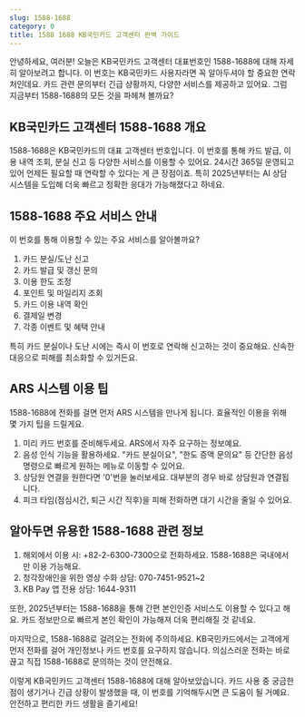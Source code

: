 ```yaml
---
slug: 1588-1688
category: 0
title: 1588 1688 KB국민카드 고객센터 완벽 가이드
---
```


안녕하세요, 여러분! 오늘은 KB국민카드 고객센터 대표번호인 1588-1688에 대해 자세히 알아보려고 합니다. 이 번호는 KB국민카드 사용자라면 꼭 알아두셔야 할 중요한 연락처인데요. 카드 관련 문의부터 긴급 상황까지, 다양한 서비스를 제공하고 있어요. 그럼 지금부터 1588-1688의 모든 것을 파헤쳐 볼까요?

## KB국민카드 고객센터 1588-1688 개요

1588-1688은 KB국민카드의 대표 고객센터 번호입니다. 이 번호를 통해 카드 발급, 이용 내역 조회, 분실 신고 등 다양한 서비스를 이용할 수 있어요. 24시간 365일 운영되고 있어 언제든 필요할 때 연락할 수 있다는 게 큰 장점이죠. 특히 2025년부터는 AI 상담 시스템을 도입해 더욱 빠르고 정확한 응대가 가능해졌다고 하네요.

## 1588-1688 주요 서비스 안내

이 번호를 통해 이용할 수 있는 주요 서비스를 알아볼까요?

1. 카드 분실/도난 신고
2. 카드 발급 및 갱신 문의
3. 이용 한도 조정
4. 포인트 및 마일리지 조회
5. 카드 이용 내역 확인
6. 결제일 변경
7. 각종 이벤트 및 혜택 안내

특히 카드 분실이나 도난 시에는 즉시 이 번호로 연락해 신고하는 것이 중요해요. 신속한 대응으로 피해를 최소화할 수 있거든요.

## ARS 시스템 이용 팁

1588-1688에 전화를 걸면 먼저 ARS 시스템을 만나게 됩니다. 효율적인 이용을 위해 몇 가지 팁을 드릴게요.

1. 미리 카드 번호를 준비해두세요. ARS에서 자주 요구하는 정보예요.
2. 음성 인식 기능을 활용하세요. "카드 분실이요", "한도 증액 문의요" 등 간단한 음성 명령으로 빠르게 원하는 메뉴로 이동할 수 있어요.
3. 상담원 연결을 원한다면 '0'번을 눌러보세요. 대부분의 경우 바로 상담원과 연결됩니다.
4. 피크 타임(점심시간, 퇴근 시간 직후)을 피해 전화하면 대기 시간을 줄일 수 있어요.

## 알아두면 유용한 1588-1688 관련 정보

1. 해외에서 이용 시: +82-2-6300-7300으로 전화하세요. 1588-1688은 국내에서만 이용 가능해요.
2. 청각장애인을 위한 영상 수화 상담: 070-7451-9521~2
3. KB Pay 앱 전용 상담: 1644-9311

또한, 2025년부터는 1588-1688을 통해 간편 본인인증 서비스도 이용할 수 있다고 해요. 카드 정보만으로 빠르게 본인 확인이 가능해져 더욱 편리해질 것 같네요.

마지막으로, 1588-1688로 걸려오는 전화에 주의하세요. KB국민카드에서는 고객에게 먼저 전화를 걸어 개인정보나 카드 번호를 요구하지 않습니다. 의심스러운 전화는 바로 끊고 직접 1588-1688로 문의하는 것이 안전해요.

이렇게 KB국민카드 고객센터 1588-1688에 대해 알아보았습니다. 카드 사용 중 궁금한 점이 생기거나 긴급 상황이 발생했을 때, 이 번호를 기억해두시면 큰 도움이 될 거예요. 안전하고 편리한 카드 생활을 즐기세요!